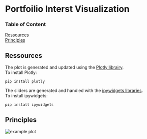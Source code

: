 # Portfoilio Interst Visualization


### Table of Content

[Ressources](#Ressources)   
[Principles](#Principles)

## Ressources

The plot is generated and updated using the [Plotly librairy](https://plotly.com/graphing-libraries/).  
To install Plotly: 
````
pip install plotly
`````

The sliders are generated and handled with the [ipywidgets libraries](https://github.com/jupyter-widgets/ipywidgets).  
To install ipywidgets:  
`````
pip install ipywidgets 
`````

## Principles

![example plot](https://github.com/glongrais/Portfolio_Interest_Visualisation/blob/main/Figures/plot_example.png)  